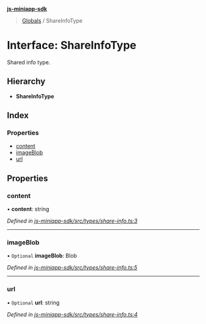 **[js-miniapp-sdk](../README.md)**

> [Globals](../README.md) / ShareInfoType

# Interface: ShareInfoType

Shared info type.

## Hierarchy

* **ShareInfoType**

## Index

### Properties

* [content](shareinfotype.md#content)
* [imageBlob](shareinfotype.md#imageblob)
* [url](shareinfotype.md#url)

## Properties

### content

•  **content**: string

*Defined in [js-miniapp-sdk/src/types/share-info.ts:3](https://github.com/rakutentech/js-miniapp/blob/b0ef4a6/js-miniapp-sdk/src/types/share-info.ts#L3)*

___

### imageBlob

• `Optional` **imageBlob**: Blob

*Defined in [js-miniapp-sdk/src/types/share-info.ts:5](https://github.com/rakutentech/js-miniapp/blob/b0ef4a6/js-miniapp-sdk/src/types/share-info.ts#L5)*

___

### url

• `Optional` **url**: string

*Defined in [js-miniapp-sdk/src/types/share-info.ts:4](https://github.com/rakutentech/js-miniapp/blob/b0ef4a6/js-miniapp-sdk/src/types/share-info.ts#L4)*
